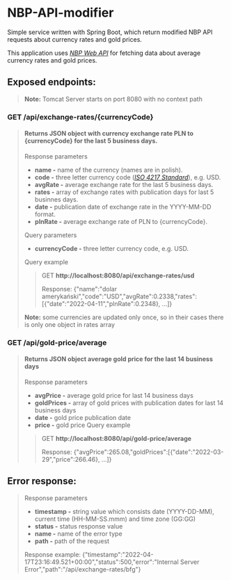 # NBP-API-modifier
Simple service written with Spring Boot, which return modified NBP API requests about currency rates and gold prices.

This application uses *[NBP Web API](https://api.nbp.pl/)* for fetching data about average currency rates and gold prices.

## Exposed endpoints:

> **Note:** Tomcat Server starts on port 8080 with no context path

### GET /api/exchange-rates/{currencyCode} 

> #### Returns JSON object with currency exchange rate PLN to {currencyCode} for the last 5 business days.
> Response parameters
> - **name -** name of the currency (names are in polish).
> - **code -** three letter currency code (*[ISO 4217 Standard](https://en.wikipedia.org/wiki/ISO_4217)*), e.g. USD.
> - **avgRate -** average exchange rate for the last 5 business days.
> - **rates -** array of exchange rates with publication days for last 5 businnes days.
> - **date -** publication date of exchange rate in the YYYY-MM-DD format.
> - **plnRate -** average exchange rate of PLN to {currencyCode}.
> 
> Query parameters
> - **currencyCode -** three letter currency code, e.g. USD.
> 
> Query example
>> GET **http://localhost:8080/api/exchange-rates/usd**
>> 
>> Response: {"name":"dolar amerykański","code":"USD","avgRate":0.2338,"rates":[{"date":"2022-04-11","plnRate":0.2348}, ...]}
>
> **Note:** some currencies are updated only once, so in their cases there is only one object in rates array

### GET /api/gold-price/average
> #### Returns JSON object average gold price for the last 14 business days
> Response parameters
> - **avgPrice -** average gold price for last 14 business days
> - **goldPrices -** array of gold prices with publication dates for last 14 business days
> - **date -** gold price publication date
> - **price -** gold price 
> Query example
>> GET **http://localhost:8080/api/gold-price/average**
>>
>> Response: {"avgPrice":265.08,"goldPrices":[{"date":"2022-03-29","price":266.46}, ...]}

## Error response:

> Response parameters
> - **timestamp -** string value which consists date (YYYY-DD-MM), current time (HH-MM-SS.mmm) and time zone (GG:GG)
> - **status -** status response value
> - **name -** name of the error type
> - **path -** path of the request
>
> Response example: {"timestamp":"2022-04-17T23:16:49.521+00:00","status":500,"error":"Internal Server Error","path":"/api/exchange-rates/bfg"}
